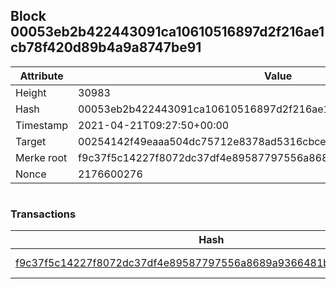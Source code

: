 ## Block 00053eb2b422443091ca10610516897d2f216ae1cb78f420d89b4a9a8747be91

Attribute | Value
--- | ---
Height | 30983
Hash | 00053eb2b422443091ca10610516897d2f216ae1cb78f420d89b4a9a8747be91
Timestamp | 2021-04-21T09:27:50+00:00
Target | 00254142f49eaaa504dc75712e8378ad5316cbcead634704b3734b6271167cc4
Merke root | f9c37f5c14227f8072dc37df4e89587797556a8689a9366481b59574b0f54df3
Nonce | 2176600276

```

```

### Transactions

Hash | Amount
--- | ---
[f9c37f5c14227f8072dc37df4e89587797556a8689a9366481b59574b0f54df3](f9c37f5c14227f8072dc37df4e89587797556a8689a9366481b59574b0f54df3.md) | 10.00000000 SKEPTI 
